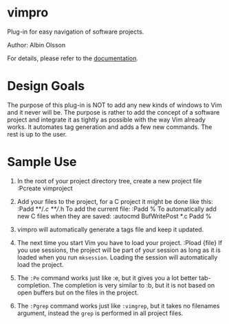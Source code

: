 vimpro
======

Plug-in for easy navigation of software projects.

Author: Albin Olsson

For details, please refer to the [documentation](https://github.com/alols/vim-pro/blob/master/doc/vimpro.txt).

Design Goals
============

The purpose of this plug-in is NOT to add any new kinds of windows to Vim
and it never will be. The purpose is rather to add the concept of
a software project and integrate it as tightly as possible with the way
Vim already works. It automates tag generation and adds a few new
commands. The rest is up to the user.

Sample Use
==========

1. In the root of your project directory tree, create a new project file
        :Pcreate vimproject

2. Add your files to the project, for a C project it might be done like
   this:
        :Padd **/*.c **/*.h
To add the current file:
        :Padd %
To automatically add new C files when they are saved:
        :autocmd BufWritePost *.c Padd %

3. vimpro will automatically generate a tags file and keep it updated.

4. The next time you start Vim you have to load your project.
        :Pload {file}
If you use sessions, the project will be part of your session as long as
it is loaded when you run `mksession`. Loading the session will
automatically load the project.

5. The `:Pe` command works just like :e, but it gives you a lot better
   tab-completion. The completion is very similar to :b, but it is not
based on open buffers but on the files in the project.

6. The `:Pgrep` command works just like `:vimgrep`, but it takes no filenames
   argument, instead the `grep` is performed in all project files.
